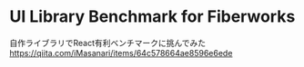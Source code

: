 # UI Library Benchmark for Fiberworks

自作ライブラリでReact有利ベンチマークに挑んでみた  
https://qiita.com/iMasanari/items/64c578664ae8596e6ede
